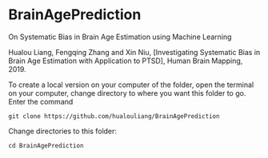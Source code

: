 # BrainAgePrediction
On Systematic Bias in Brain Age Estimation using Machine Learning

Hualou Liang, Fengqing Zhang and Xin Niu, [Investigating Systematic Bias in Brain Age Estimation with Application to PTSD], Human Brain Mapping, 2019.

To create a local version on your computer of the folder, open the terminal on your computer, change directory to where you want this folder to go. Enter the command

    git clone https://github.com/hualouliang/BrainAgePrediction 
    
Change directories to this folder:
    
    cd BrainAgePrediction
    

